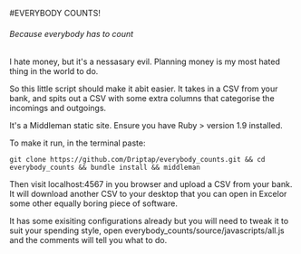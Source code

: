 #EVERYBODY COUNTS!
###### Because everybody has to count
I hate money, but it's a nessasary evil. Planning money is my most hated thing in the world to do. 

So this little script should make it abit easier. It takes in a CSV from your bank, and spits out a CSV with some extra columns that categorise the incomings and outgoings.

It's a Middleman static site. Ensure you have Ruby > version 1.9 installed.

To make it run, in the terminal paste:

```
git clone https://github.com/Driptap/everybody_counts.git && cd everybody_counts && bundle install && middleman

```
Then visit localhost:4567 in you browser and upload a CSV from your bank. It will download another CSV to your desktop that you can open in Excelor some other equally boring piece of software.

It has some exisiting configurations already but you will need to tweak it to suit your spending style, open everybody_counts/source/javascripts/all.js and the comments will tell you what to do.
